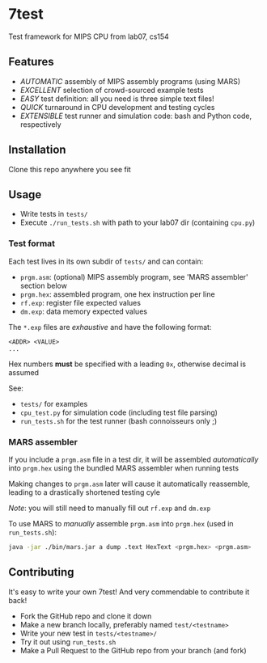 # 7test
Test framework for MIPS CPU from lab07, cs154

## Features
* *AUTOMATIC* assembly of MIPS assembly programs (using MARS)
* *EXCELLENT* selection of crowd-sourced example tests
* *EASY* test definition: all you need is three simple text files!
* *QUICK* turnaround in CPU development and testing cycles
* *EXTENSIBLE* test runner and simulation code: bash and Python code, respectively

## Installation
Clone this repo anywhere you see fit

## Usage
* Write tests in `tests/`
* Execute `./run_tests.sh` with path to your lab07 dir (containing `cpu.py`)

### Test format
Each test lives in its own subdir of `tests/` and can contain:
* `prgm.asm`:   (optional) MIPS assembly program, see 'MARS assembler' section below
* `prgm.hex`:   assembled program, one hex instruction per line
* `rf.exp`:     register file expected values
* `dm.exp`:     data memory expected values

The `*.exp` files are *exhaustive* and have the following format:
```
<ADDR> <VALUE>
...
```
Hex numbers **must** be specified with a leading `0x`, otherwise decimal is assumed

See:
* `tests/` for examples
* `cpu_test.py` for simulation code (including test file parsing)
* `run_tests.sh` for the test runner (bash connoisseurs only ;)

### MARS assembler
If you include a `prgm.asm` file in a test dir, it will be assembled *automatically*
into `prgm.hex` using the bundled MARS assembler when running tests

Making changes to `prgm.asm` later will cause it automatically reassemble, leading to
a drastically shortened testing cyle

*Note*: you will still need to manually fill out `rf.exp` and `dm.exp`

To use MARS to *manually* assemble `prgm.asm` into `prgm.hex` (used in `run_tests.sh`):
```bash
java -jar ./bin/mars.jar a dump .text HexText <prgm.hex> <prgm.asm>
```

## Contributing
It's easy to write your own 7test! And very commendable to contribute it back!

* Fork the GitHub repo and clone it down
* Make a new branch locally, preferably named `test/<testname>`
* Write your new test in `tests/<testname>/`
* Try it out using `run_tests.sh`
* Make a Pull Request to the GitHub repo from your branch (and fork)
